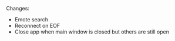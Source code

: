 Changes:
- Emote search
- Reconnect on EOF
- Close app when main window is closed but others are still open
